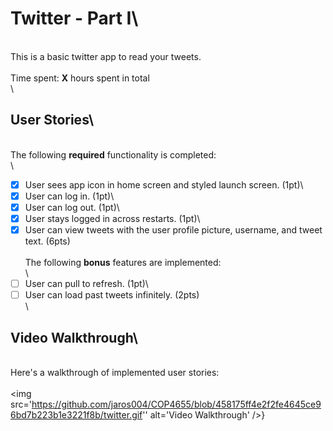 # Twitter - Part I\
\
This is a basic twitter app to read your tweets.\
\
Time spent: **X** hours spent in total\
\
## User Stories\
\
The following **required** functionality is completed:\
\
- [x] User sees app icon in home screen and styled launch screen. (1pt)\
- [x] User can log in. (1pt)\
- [x] User can log out. (1pt)\
- [x] User stays logged in across restarts. (1pt)\
- [x] User can view tweets with the user profile picture, username, and tweet text. (6pts)\
\
The following **bonus** features are implemented:\
\
- [ ] User can pull to refresh. (1pt)\
- [ ] User can load past tweets infinitely. (2pts)\
\
## Video Walkthrough\
\
Here's a walkthrough of implemented user stories:\
\
<img src='https://github.com/jaros004/COP4655/blob/458175ff4e2f2fe4645ce96bd7b223b1e3221f8b/twitter.gif'' alt='Video Walkthrough' />}
